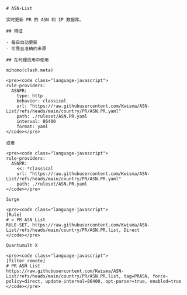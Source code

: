 
    # ASN-List
    
    实时更新 PR 的 ASN 和 IP 数据库。
    
    ## 特征
    
    - 每日自动更新
    - 可靠且准确的来源
    
    ## 在代理应用中使用
    
    mihomo(clash.meta)
   
    <pre><code class="language-javascript">
    rule-providers:
      ASNPR:
        type: http
        behavior: classical
        url: "https://raw.githubusercontent.com/Kwisma/ASN-List/refs/heads/main/country/PR/ASN.PR.yaml"
        path: ./ruleset/ASN.PR.yaml
        interval: 86400
        format: yaml
    </code></pre>

    或者

    <pre><code class="language-javascript">
    rule-providers:
      ASNPR:
        <<: *classical
        url: "https://raw.githubusercontent.com/Kwisma/ASN-List/refs/heads/main/country/PR/ASN.PR.yaml"
        path: ./ruleset/ASN.PR.yaml
    </code></pre>
    
    Surge
    
    <pre><code class="language-javascript">
    [Rule]
    # > PR ASN List
    RULE-SET, https://raw.githubusercontent.com/Kwisma/ASN-List/refs/heads/main/country/PR/ASN.PR.list, Direct
    </code></pre>
    
    Quantumult X
    
    <pre><code class="language-javascript">
    [filter_remote]
    # PR ASN List
    https://raw.githubusercontent.com/Kwisma/ASN-List/refs/heads/main/country/PR/ASN.PR.list, tag=PRASN, force-policy=direct, update-interval=86400, opt-parser=true, enabled=true
    </code></pre>
    